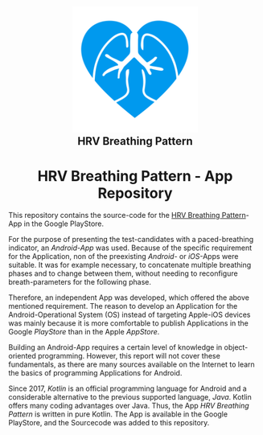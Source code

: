 <h2 align="center"><a href="https://play.google.com/store/apps/details?id=com.bauerapps.breathpatternmeasure"><img src="HRVraw.png" title="HRVIcon" width="250" alt="HRVIcon"></a><br>HRV Breathing Pattern</h2>

<h1 align="center"><strong>HRV Breathing Pattern - App Repository</strong></h1>

This repository contains the source-code for the [HRV Breathing Pattern](https://play.google.com/store/apps/details?id=com.bauerapps.breathpatternmeasure)-App in the Google PlayStore. 

For the purpose of presenting the test-candidates with a paced-breathing indicator, an *Android-App* was used. Because of the specific requirement for the Application, non of the preexisting *Android*- or *iOS*-Apps were suitable.
It was for example necessary, to concatenate multiple breathing phases and to change between them, without needing to reconfigure breath-parameters for the following phase.

Therefore, an independent App was developed, which offered the above mentioned requirement. The reason to develop an Application for the Android-Operational System (OS) instead of targeting Apple-iOS devices was mainly because it is more comfortable to publish Applications in the Google *PlayStore* than in the Apple *AppStore*.

Building an Android-App requires a certain level of knowledge in object-oriented programming. However, this report will not cover these fundamentals, as there are many sources available on the Internet to learn the basics of programming Applications for Android.

Since 2017, *Kotlin* is an official programming language for Android and a considerable alternative to the previous supported language, *Java*. Kotlin offers many coding advantages over Java. Thus, the App *HRV Breathing Pattern* is written in pure Kotlin. The App is available in the Google PlayStore, and the Sourcecode was added to this repository.
